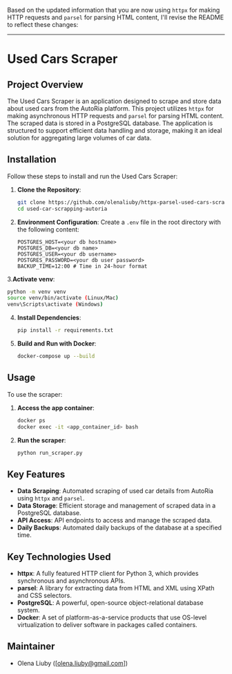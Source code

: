 Based on the updated information that you are now using `httpx` for making HTTP requests and `parsel` for parsing HTML
content, I'll revise the README to reflect these changes:

---

# Used Cars Scraper

## Project Overview

The Used Cars Scraper is an application designed to scrape and store data about used cars from the AutoRia platform.
This project utilizes `httpx` for making asynchronous HTTP requests and `parsel` for parsing HTML content. The scraped
data is stored in a PostgreSQL database. The application is structured to support efficient data handling and storage,
making it an ideal solution for aggregating large volumes of car data.

## Installation

Follow these steps to install and run the Used Cars Scraper:

1. **Clone the Repository**:
   ```bash
   git clone https://github.com/olenaliuby/httpx-parsel-used-cars-scrapper.git
   cd used-car-scrapping-autoria
   ```

2. **Environment Configuration**:
   Create a `.env` file in the root directory with the following content:
   ```plaintext
   POSTGRES_HOST=<your db hostname>
   POSTGRES_DB=<your db name>
   POSTGRES_USER=<your db username>
   POSTGRES_PASSWORD=<your db user password>
   BACKUP_TIME=12:00 # Time in 24-hour format
   ```

3.**Activate venv**:

   ```bash
   python -m venv venv
   source venv/bin/activate (Linux/Mac)
   venv\Scripts\activate (Windows)
   ``` 

4. **Install Dependencies**:
   ```bash
   pip install -r requirements.txt
   ```

5. **Build and Run with Docker**:
   ```bash
   docker-compose up --build
   ```

## Usage

To use the scraper:

1. **Access the app container**:
   ```bash
   docker ps
   docker exec -it <app_container_id> bash
   ```

2. **Run the scraper**:
   ```bash
   python run_scraper.py
   ```

## Key Features

- **Data Scraping**: Automated scraping of used car details from AutoRia using `httpx` and `parsel`.
- **Data Storage**: Efficient storage and management of scraped data in a PostgreSQL database.
- **API Access**: API endpoints to access and manage the scraped data.
- **Daily Backups**: Automated daily backups of the database at a specified time.

## Key Technologies Used

- **httpx**: A fully featured HTTP client for Python 3, which provides synchronous and asynchronous APIs.
- **parsel**: A library for extracting data from HTML and XML using XPath and CSS selectors.
- **PostgreSQL**: A powerful, open-source object-relational database system.
- **Docker**: A set of platform-as-a-service products that use OS-level virtualization to deliver software in packages
  called containers.

## Maintainer

- Olena Liuby ([olena.liuby@gmail.com])